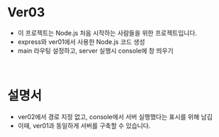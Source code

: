 # Ver03

- 이 프로젝트는 Node.js 처음 시작하는 사람들을 위한 프로젝트입니다.
- express와 ver01에서 사용한 Node.js 코드 생성
- main 라우팅 설정하고, server 실행시 console에 창 띄우기
<br/>

# 설명서 

- ver02에서 경로 지정 없고, console에서 서버 실행했다는 표시를 위해 남김
- 이때, ver01과 동일하게 서버를 구축할 수 있습니다.